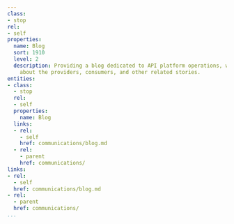 ```yaml
---
class:
- stop
rel:
- self
properties:
  name: Blog
  sort: 1910
  level: 2
  description: Providing a blog dedicated to API platform operations, with stories
    about the providers, consumers, and other related stories.
entities:
- class:
  - stop
  rel:
  - self
  properties:
    name: Blog
  links:
  - rel:
    - self
    href: communications/blog.md
  - rel:
    - parent
    href: communications/
links:
- rel:
  - self
  href: communications/blog.md
- rel:
  - parent
  href: communications/
...
```

